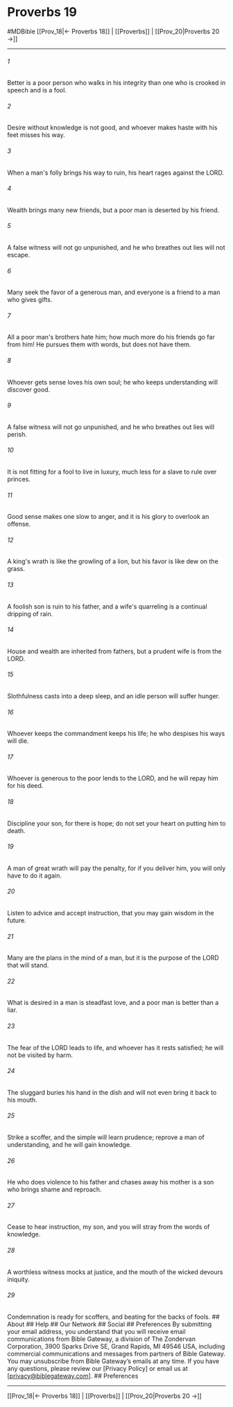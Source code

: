 # Proverbs 19
#MDBible
[[Prov_18|← Proverbs 18]] | [[Proverbs]] | [[Prov_20|Proverbs 20 →]]

***


###### 1 
Better is a poor person who walks in his integrity than one who is crooked in speech and is a fool. 

###### 2 
Desire without knowledge is not good, and whoever makes haste with his feet misses his way. 

###### 3 
When a man's folly brings his way to ruin, his heart rages against the LORD. 

###### 4 
Wealth brings many new friends, but a poor man is deserted by his friend. 

###### 5 
A false witness will not go unpunished, and he who breathes out lies will not escape. 

###### 6 
Many seek the favor of a generous man, and everyone is a friend to a man who gives gifts. 

###### 7 
All a poor man's brothers hate him; how much more do his friends go far from him! He pursues them with words, but does not have them. 

###### 8 
Whoever gets sense loves his own soul; he who keeps understanding will discover good. 

###### 9 
A false witness will not go unpunished, and he who breathes out lies will perish. 

###### 10 
It is not fitting for a fool to live in luxury, much less for a slave to rule over princes. 

###### 11 
Good sense makes one slow to anger, and it is his glory to overlook an offense. 

###### 12 
A king's wrath is like the growling of a lion, but his favor is like dew on the grass. 

###### 13 
A foolish son is ruin to his father, and a wife's quarreling is a continual dripping of rain. 

###### 14 
House and wealth are inherited from fathers, but a prudent wife is from the LORD. 

###### 15 
Slothfulness casts into a deep sleep, and an idle person will suffer hunger. 

###### 16 
Whoever keeps the commandment keeps his life; he who despises his ways will die. 

###### 17 
Whoever is generous to the poor lends to the LORD, and he will repay him for his deed. 

###### 18 
Discipline your son, for there is hope; do not set your heart on putting him to death. 

###### 19 
A man of great wrath will pay the penalty, for if you deliver him, you will only have to do it again. 

###### 20 
Listen to advice and accept instruction, that you may gain wisdom in the future. 

###### 21 
Many are the plans in the mind of a man, but it is the purpose of the LORD that will stand. 

###### 22 
What is desired in a man is steadfast love, and a poor man is better than a liar. 

###### 23 
The fear of the LORD leads to life, and whoever has it rests satisfied; he will not be visited by harm. 

###### 24 
The sluggard buries his hand in the dish and will not even bring it back to his mouth. 

###### 25 
Strike a scoffer, and the simple will learn prudence; reprove a man of understanding, and he will gain knowledge. 

###### 26 
He who does violence to his father and chases away his mother is a son who brings shame and reproach. 

###### 27 
Cease to hear instruction, my son, and you will stray from the words of knowledge. 

###### 28 
A worthless witness mocks at justice, and the mouth of the wicked devours iniquity. 

###### 29 
Condemnation is ready for scoffers, and beating for the backs of fools. ## About ## Help ## Our Network ## Social ## Preferences By submitting your email address, you understand that you will receive email communications from Bible Gateway, a division of The Zondervan Corporation, 3900 Sparks Drive SE, Grand Rapids, MI 49546 USA, including commercial communications and messages from partners of Bible Gateway. You may unsubscribe from Bible Gateway&rsquo;s emails at any time. If you have any questions, please review our [Privacy Policy] or email us at [privacy@biblegateway.com]. ## Preferences

***

[[Prov_18|← Proverbs 18]] | [[Proverbs]] | [[Prov_20|Proverbs 20 →]]
